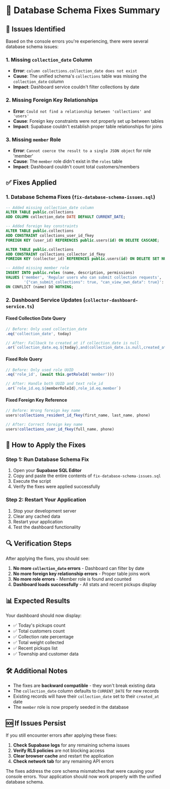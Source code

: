 # 🔧 Database Schema Fixes Summary

## 🚨 Issues Identified

Based on the console errors you're experiencing, there were several database schema issues:

### 1. **Missing `collection_date` Column**
- **Error**: `column collections.collection_date does not exist`
- **Cause**: The unified schema's `collections` table was missing the `collection_date` column
- **Impact**: Dashboard service couldn't filter collections by date

### 2. **Missing Foreign Key Relationships**
- **Error**: `Could not find a relationship between 'collections' and 'users'`
- **Cause**: Foreign key constraints were not properly set up between tables
- **Impact**: Supabase couldn't establish proper table relationships for joins

### 3. **Missing `member` Role**
- **Error**: `Cannot coerce the result to a single JSON object` for role 'member'
- **Cause**: The `member` role didn't exist in the `roles` table
- **Impact**: Dashboard couldn't count total customers/members

## ✅ Fixes Applied

### 1. **Database Schema Fixes** (`fix-database-schema-issues.sql`)

```sql
-- Added missing collection_date column
ALTER TABLE public.collections 
ADD COLUMN collection_date DATE DEFAULT CURRENT_DATE;

-- Added foreign key constraints
ALTER TABLE public.collections 
ADD CONSTRAINT collections_user_id_fkey 
FOREIGN KEY (user_id) REFERENCES public.users(id) ON DELETE CASCADE;

ALTER TABLE public.collections 
ADD CONSTRAINT collections_collector_id_fkey 
FOREIGN KEY (collector_id) REFERENCES public.users(id) ON DELETE SET NULL;

-- Added missing member role
INSERT INTO public.roles (name, description, permissions) 
VALUES ('member', 'Regular users who can submit collection requests', 
        '{"can_submit_collections": true, "can_view_own_data": true}'::jsonb)
ON CONFLICT (name) DO NOTHING;
```

### 2. **Dashboard Service Updates** (`collector-dashboard-service.ts`)

#### **Fixed Collection Date Query**
```typescript
// Before: Only used collection_date
.eq('collection_date', today)

// After: Fallback to created_at if collection_date is null
.or(`collection_date.eq.${today},and(collection_date.is.null,created_at.gte.${today})`)
```

#### **Fixed Role Query**
```typescript
// Before: Only used role UUID
.eq('role_id', (await this.getRoleId('member')))

// After: Handle both UUID and text role_id
.or(`role_id.eq.${memberRoleId},role_id.eq.member`)
```

#### **Fixed Foreign Key Reference**
```typescript
// Before: Wrong foreign key name
users!collections_resident_id_fkey(first_name, last_name, phone)

// After: Correct foreign key name
users!collections_user_id_fkey(full_name, phone)
```

## 🚀 How to Apply the Fixes

### Step 1: Run Database Schema Fix
1. Open your **Supabase SQL Editor**
2. Copy and paste the entire contents of `fix-database-schema-issues.sql`
3. Execute the script
4. Verify the fixes were applied successfully

### Step 2: Restart Your Application
1. Stop your development server
2. Clear any cached data
3. Restart your application
4. Test the dashboard functionality

## 🔍 Verification Steps

After applying the fixes, you should see:

1. **No more `collection_date` errors** - Dashboard can filter by date
2. **No more foreign key relationship errors** - Proper table joins work
3. **No more role errors** - Member role is found and counted
4. **Dashboard loads successfully** - All stats and recent pickups display

## 📊 Expected Results

Your dashboard should now display:
- ✅ Today's pickups count
- ✅ Total customers count
- ✅ Collection rate percentage
- ✅ Total weight collected
- ✅ Recent pickups list
- ✅ Township and customer data

## 🛠️ Additional Notes

- The fixes are **backward compatible** - they won't break existing data
- The `collection_date` column defaults to `CURRENT_DATE` for new records
- Existing records will have their `collection_date` set to their `created_at` date
- The `member` role is now properly seeded in the database

## 🆘 If Issues Persist

If you still encounter errors after applying these fixes:

1. **Check Supabase logs** for any remaining schema issues
2. **Verify RLS policies** are not blocking access
3. **Clear browser cache** and restart the application
4. **Check network tab** for any remaining API errors

The fixes address the core schema mismatches that were causing your console errors. Your application should now work properly with the unified database schema.
